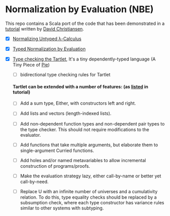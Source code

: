 # Normalization by Evaluation (NBE)

This repo contains a Scala port of the code that has been demonstrated in a [tutorial](http://davidchristiansen.dk/tutorials/nbe/) written by [David Christiansen](http://davidchristiansen.dk/). 


- [x] [Normalizing Untyped λ-Calculus](https://github.com/heyrutvik/nbe-a-tutorial/tree/master/src/main/scala/nbe/untyped)

- [x] [Typed Normalization by Evaluation](https://github.com/heyrutvik/nbe-a-tutorial/tree/master/src/main/scala/nbe/typed/simply)

- [x] [Type checking the Tartlet](https://github.com/heyrutvik/nbe-a-tutorial/tree/master/src/main/scala/nbe/typed/dependently), It's a tiny dependently-typed language (A Tiny Piece of [Pie](https://github.com/the-little-typer/pie))
    
    - [ ] bidirectional type checking rules for Tartlet
    
    #### Tartlet can be extended with a number of features: (as [listed](http://davidchristiansen.dk/tutorials/nbe/#%28part._.Projects%29) in tutorial)
    
    - [ ] Add a sum type, Either, with constructors left and right.
    
    - [ ] Add lists and vectors (length-indexed lists).
    
    - [ ] Add non-dependent function types and non-dependent pair types to the type checker. This should not require modifications to the evaluator.
    
    - [ ] Add functions that take multiple arguments, but elaborate them to single-argument Curried functions.
    
    - [ ] Add holes and/or named metavariables to allow incremental construction of programs/proofs.
    
    - [ ] Make the evaluation strategy lazy, either call-by-name or better yet call-by-need.
    
    - [ ] Replace U with an infinite number of universes and a cumulativity relation. To do this, type equality checks should be replaced by a subsumption check, where each type constructor has variance rules similar to other systems with subtyping.

